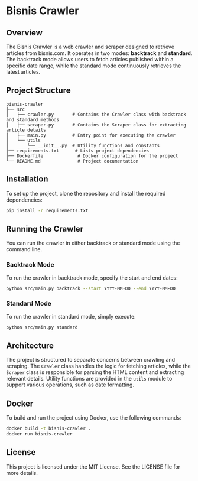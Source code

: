 # Bisnis Crawler

## Overview
The Bisnis Crawler is a web crawler and scraper designed to retrieve articles from bisnis.com. It operates in two modes: **backtrack** and **standard**. The backtrack mode allows users to fetch articles published within a specific date range, while the standard mode continuously retrieves the latest articles.

## Project Structure
```
bisnis-crawler
├── src
│   ├── crawler.py       # Contains the Crawler class with backtrack and standard methods
│   ├── scraper.py       # Contains the Scraper class for extracting article details
│   ├── main.py          # Entry point for executing the crawler
│   └── utils
│       └── __init__.py  # Utility functions and constants
├── requirements.txt      # Lists project dependencies
├── Dockerfile             # Docker configuration for the project
└── README.md              # Project documentation
```

## Installation
To set up the project, clone the repository and install the required dependencies:

```bash
pip install -r requirements.txt
```

## Running the Crawler
You can run the crawler in either backtrack or standard mode using the command line.

### Backtrack Mode
To run the crawler in backtrack mode, specify the start and end dates:

```bash
python src/main.py backtrack --start YYYY-MM-DD --end YYYY-MM-DD
```

### Standard Mode
To run the crawler in standard mode, simply execute:

```bash
python src/main.py standard
```

## Architecture
The project is structured to separate concerns between crawling and scraping. The `Crawler` class handles the logic for fetching articles, while the `Scraper` class is responsible for parsing the HTML content and extracting relevant details. Utility functions are provided in the `utils` module to support various operations, such as date formatting.

## Docker
To build and run the project using Docker, use the following commands:

```bash
docker build -t bisnis-crawler .
docker run bisnis-crawler
```

## License
This project is licensed under the MIT License. See the LICENSE file for more details.
